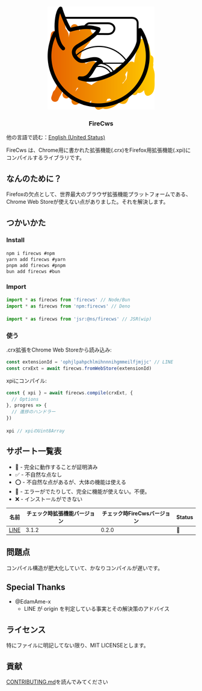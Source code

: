 <div align="center">

  ![image](./old/assets/firecrx.svg)
  ### FireCws
</div>

他の言語で読む：[English (United Status)](./README.en_us.md)

FireCws は、Chrome用に書かれた拡張機能(.crx)をFirefox用拡張機能(.xpi)にコンパイルするライブラリです。

## なんのために？
Firefoxの欠点として、世界最大のブラウザ拡張機能プラットフォームである、Chrome Web Storeが使えない点がありました。それを解決します。

## つかいかた
### Install
```shell
npm i firecws #npm
yarn add firecws #yarn
pnpm add firecws #pnpm
bun add firecws #bun
```
### Import
```ts
import * as firecws from 'firecws' // Node/Bun
import * as firecws from 'npm:firecws' // Deno

import * as firecws from 'jsr:@ns/firecws' // JSR(wip)
```

### 使う
.crx拡張をChrome Web Storeから読み込み:
```ts
const extensionId = 'ophjlpahpchlmihnnnihgmmeilfjmjjc' // LINE
const crxExt = await firecws.fromWebStore(extensionId)
```

xpiにコンパイル:
```ts
const { xpi } = await firecws.compile(crxExt, {
  // Options
}, progres => {
  // 進捗のハンドラー
})

xpi // xpiのUint8Array
```

## サポート一覧表
- 💯 - 完全に動作することが証明済み
- ✅ - 不自然な点なし
- ⭕ - 不自然な点があるが、大体の機能は使える
- 🤔 - エラーがでたりして、完全に機能が使えない。不便。
- ❌ - インストールができない

| 名前 | チェック時拡張機能バージョン | チェック時FireCwsバージョン | Status |
| --- | --- | --- | --- |
| [LINE](https://chromewebstore.google.com/detail/line/ophjlpahpchlmihnnnihgmmeilfjmjjc?hl=ja) | 3.1.2 | 0.2.0 | 🤔 |

## 問題点
コンパイル構造が肥大化していて、かなりコンパイルが遅いです。

## Special Thanks
- @EdamAme-x
  - LINE が origin を判定している事実とその解決策のアドバイス

## ライセンス
特にファイルに明記してない限り、MIT LICENSEとします。
## 貢献
[CONTRIBUTING.md](CONTRIBUTING.md)を読んでみてください
